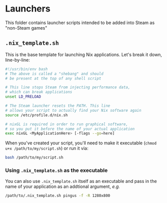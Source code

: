 # Launchers

This folder contains launcher scripts
intended to be added into Steam as
"non-Steam games"

## `.nix_template.sh`

This is the base template for launching
Nix applications. Let's break it down,
line-by-line:

```bash
#!/usr/bin/env bash
# The above is called a "shebang" and should
# be present at the top of any shell script

# This line stops Steam from injecting performance data,
# which can break applications
unset LD_PRELOAD

# The Steam launcher resets the PATH. This line
# allows your script to actually find your Nix software again
source /etc/profile.d/nix.sh

# nixGL is required in order to run graphical software,
# so you put it before the name of your actual application
exec nixGL <MyApplicationHere> [-flags --go=here]
```

When you've created your script, you'll need to make it
executable (`chmod u+x /path/to/my/script.sh`) or run it via:

```bash
bash /path/to/my/script.sh
```

### Using `.nix_template.sh` as the executable

You can also use `.nix_template.sh` itself as an executable and pass
in the name of your application as an addtional argument, _e.g._

```bash
/path/to/.nix_template.sh pingus -f -R 1280x800
```
